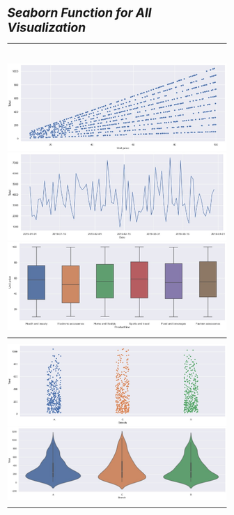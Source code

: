 <i><h1 aligh = 'center'>Seaborn Function for All Visualization</h1></i>
<hr>
<br>

![](Plots/Scatter.jpg)
<br>
![](Plots/Line.jpg)
<br>
![](Plots/Box.jpg)
<br>

<hr>

![](Plots/Strip.jpg)
<br>
![](Plots/Violin.jpg)
<br>
<hr>
